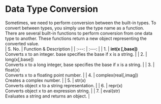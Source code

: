 # Data Type Conversion
Sometimes, we need to perform conversion between the built-in types. To convert between types, you simply use the type name as a function. <br>
There are several built-in functions to perform conversion from one data type to another. These functions return a new object representing the converted value. <br>
| S. No.  | Function & Description  |
| :---: | :---: |
| 1.  | <b>int(x [,base])</b> <br> Converts x to an integer. base specifies the base if x is a string. |
| 2.  | long(x[,base]) <br> Converts x to a long integer, base specifies the base if x is a string. |
| 3.  | float(x) <br> Converts x to a floating point number.  |
| 4.  | complex(real[,imag]) <br> Creates a complex number. |
| 5.  | str(x) <br> Converts object x to a string representation. |
| 6.  | repr(x) <br> Converts object x to an expression string. |
| 7.  | eval(str) <br> Evaluates a string and returns an object.  |
